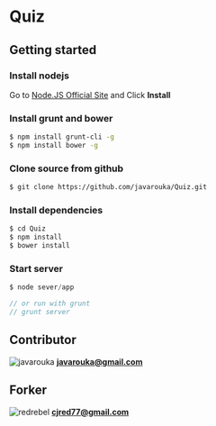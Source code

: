 # Quiz

## Getting started

### Install nodejs

Go to [Node.JS Official Site](http://http://www.nodejs.org/) and Click **Install**

### Install grunt and bower
```bash
$ npm install grunt-cli -g
$ npm install bower -g
```

### Clone source from github
```bash
$ git clone https://github.com/javarouka/Quiz.git
```

### Install dependencies
```bash
$ cd Quiz
$ npm install
$ bower install
```

### Start server
```C#
$ node sever/app

// or run with grunt 
// grunt server
```
## Contributor
![javarouka](http://www.gravatar.com/avatar/ea49d570a6a8654adf6c0b8d90e51290?s=100)
**[javarouka@gmail.com](mailto://javarouka@gmail.com)**

## Forker
![redrebel](http://www.gravatar.com/avatar/78fecaedf19bccaa6fb864a0fb09c78d.png)
**[cjred77@gmail.com](mailto://cjred77@gmail.com)**

